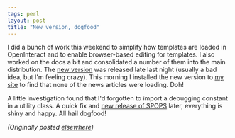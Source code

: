 ```yaml
---
tags: perl
layout: post
title: "New version, dogfood"
---
```




<p>I did a bunch of work this weekend to simplify how templates are loaded in OpenInteract and to enable browser-based editing for templates. I also worked on the docs a bit and consolidated a number of them into the main distribution. The <a href="http://search.cpan.org/author/CWINTERS/OpenInteract-1.50/">new version</a> was released late last night (usually a bad idea, but I'm feeling crazy). This morning I installed the new version to <a href="http://www.cwinters.com/">my site</a> to find that none of the news articles were loading. Doh!</p>

<p>A little investigation found that I'd forgotten to import a debugging constant in a utility class. A quick fix and <a href="http://search.cpan.org/author/CWINTERS/SPOPS-0.66/">new release of SPOPS</a> later, everything is shiny and happy. All hail dogfood!</p>

<p>
<p><em>(Originally posted <a href="http://use.perl.org/~lachoy/journal/7322">elsewhere</a>)</em></p>



